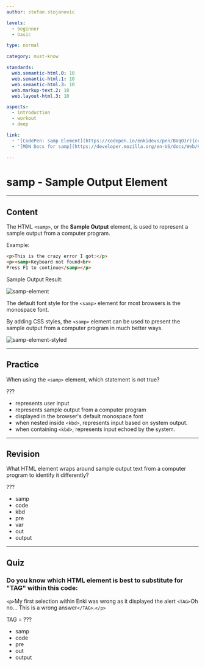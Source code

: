 ```yaml
---
author: stefan.stojanovic

levels:
  - beginner
  - basic

type: normal

category: must-know

standards:
  web.semantic-html.0: 10
  web.semantic-html.1: 10
  web.semantic-html.3: 10
  web.markup-text.2: 10
  web.layout-html.3: 10

aspects:
  - introduction
  - workout
  - deep

link:
  - '[CodePen: samp Element](https://codepen.io/enkidevs/pen/BVqOJr){code}'
  - '[MDN Docs for samp](https://developer.mozilla.org/en-US/docs/Web/HTML/Element/samp){website}'

---
```

# samp - Sample Output Element
---
## Content

The HTML `<samp>`, or the **Sample Output** element, is used to represent a sample output from a computer program.

Example:
```html
<p>This is the crazy error I got:</p>
<p><samp>Keyboard not found<br>
Press F1 to continue</samp></p>
```

Sample Output Result:

![samp-element](%3Csvg%20xmlns%3D%22http%3A%2F%2Fwww.w3.org%2F2000%2Fsvg%22%20width%3D%22320%22%20height%3D%22106%22%3E%3Cg%20fill%3D%22none%22%20fill-rule%3D%22evenodd%22%3E%3Crect%20width%3D%22320%22%20height%3D%22106%22%20fill%3D%22%23FFF%22%20rx%3D%229%22%2F%3E%3Ctext%20fill%3D%22%23000%22%20font-family%3D%22ArialMT%2C%20Arial%22%20font-size%3D%2216%22%3E%3Ctspan%20x%3D%2218%22%20y%3D%2232%22%3EThis%20is%20the%20crazy%20error%20I%20got%3A%3C%2Ftspan%3E%20%20%3Ctspan%20x%3D%2218%22%20y%3D%2266%22%20font-family%3D%22Courier%22%3EKeyboard%20not%20found%3C%2Ftspan%3E%20%3Ctspan%20x%3D%2218%22%20y%3D%2285%22%20font-family%3D%22Courier%22%3EPress%20F1%20to%20continue%3C%2Ftspan%3E%3C%2Ftext%3E%3C%2Fg%3E%3C%2Fsvg%3E)

The default font style for the `<samp>` element for most browsers is the monospace font.

By adding CSS styles, the `<samp>` element can be used to present the sample output from a computer program in much better ways. 

![samp-element-styled](%3Csvg%20xmlns%3D%22http%3A%2F%2Fwww.w3.org%2F2000%2Fsvg%22%20width%3D%22320%22%20height%3D%22106%22%3E%3Cg%20fill%3D%22none%22%20fill-rule%3D%22evenodd%22%3E%3Crect%20width%3D%22320%22%20height%3D%22106%22%20fill%3D%22%23FFF%22%20rx%3D%229%22%2F%3E%3Crect%20width%3D%22282%22%20height%3D%2250%22%20x%3D%2218%22%20y%3D%2247%22%20fill%3D%22%23000%22%20rx%3D%223%22%2F%3E%3Ctext%20font-family%3D%22ArialMT%2C%20Arial%22%20font-size%3D%2216%22%3E%3Ctspan%20x%3D%2218%22%20y%3D%2232%22%20fill%3D%22%23000%22%3EThis%20is%20the%20crazy%20error%20I%20got%3A%3C%2Ftspan%3E%20%20%3Ctspan%20x%3D%2218%22%20y%3D%2266%22%20fill%3D%22%237EEA8B%22%20font-family%3D%22Courier%22%3E%20Keyboard%20not%20found%3C%2Ftspan%3E%20%3Ctspan%20x%3D%2218%22%20y%3D%2285%22%20fill%3D%22%237EEA8B%22%20font-family%3D%22Courier%22%3E%20Press%20F1%20to%20continue%3C%2Ftspan%3E%3C%2Ftext%3E%3C%2Fg%3E%3C%2Fsvg%3E)

<!--[View CodePen](https://codepen.io/enkidevs/pen/BVqOJr)-->

---
## Practice

When using the `<samp>` element, which statement is not true?

???

* represents user input
* represents sample output from a computer program
* displayed in the browser's default monospace font
* when nested inside `<kbd>`, represents input based on system output.
* when containing `<kbd>`, represents input echoed by the system.


---
## Revision

What HTML element wraps around sample output text from a computer program to identify it differently?

???

* samp
* code
* kbd
* pre
* var
* out
* output

---
## Quiz

### Do you know which HTML element is best to substitute for "TAG" within this code:  

`<p>`My first selection within Enki was wrong as it displayed the alert `<TAG>`Oh no... This is a wrong answer`</TAG>`.`</p>`

TAG = ???

* samp
* code
* pre
* out
* output
